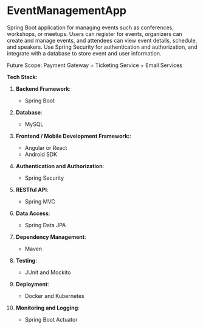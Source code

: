 # EventManagementApp

Spring Boot application for managing events such as conferences, workshops, or meetups. Users can register for events, organizers can create and manage events, and attendees can view event details, schedule, and speakers. Use Spring Security for authentication and authorization, and integrate with a database to store event and user information.

Future Scope: Payment Gateway + Ticketing Service + Email Services

**Tech Stack:**

1. **Backend Framework**: 
   - Spring Boot
     
2. **Database**:
   - MySQL

3. **Frontend / Mobile Development Framework:**:
   - Angular or React
   - Android SDK

4. **Authentication and Authorization**:
   - Spring Security
     
5. **RESTful API**:
   - Spring MVC

6. **Data Access**:
   - Spring Data JPA

7. **Dependency Management**:
   - Maven
     
8. **Testing**:
   - JUnit and Mockito

9. **Deployment**:
   - Docker and Kubernetes

10. **Monitoring and Logging**:
    - Spring Boot Actuator
